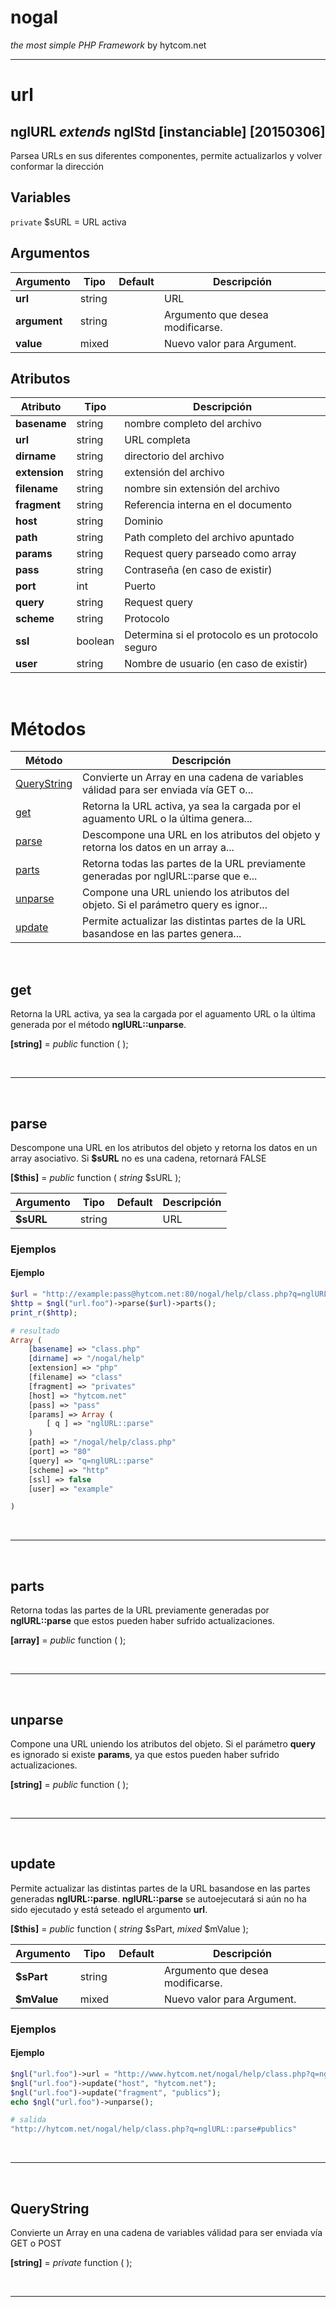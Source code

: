 # nogal
*the most simple PHP Framework* by hytcom.net
___
  

# url
## nglURL *extends* nglStd [instanciable] [20150306]
Parsea URLs en sus diferentes componentes, permite actualizarlos y volver conformar la dirección
  
## Variables
`private` $sURL = URL activa  

## Argumentos
|Argumento|Tipo|Default|Descripción|
|---|---|---|---|
|**url**|string||URL|
|**argument**|string||Argumento que desea modificarse.|
|**value**|mixed||Nuevo valor para Argument.|

## Atributos
|Atributo|Tipo|Descripción|
|---|---|---|
|**basename**|string|nombre completo del archivo|
|**url**|string|URL completa|
|**dirname**|string|directorio del archivo|
|**extension**|string|extensión del archivo|
|**filename**|string|nombre sin extensión del archivo|
|**fragment**|string|Referencia interna en el documento|
|**host**|string|Dominio|
|**path**|string|Path completo del archivo apuntado|
|**params**|string|Request query parseado como array|
|**pass**|string|Contraseña (en caso de existir)|
|**port**|int|Puerto|
|**query**|string|Request query|
|**scheme**|string|Protocolo|
|**ssl**|boolean|Determina si el protocolo es un protocolo seguro|
|**user**|string|Nombre de usuario (en caso de existir)|

  
&nbsp;

# Métodos
|Método|Descripción|
|---|---|
|[QueryString](#QueryString)|Convierte un Array en una cadena de variables válidad para ser enviada vía GET o...|
|[get](#get)|Retorna la URL activa, ya sea la cargada por el aguamento URL o la última genera...|
|[parse](#parse)|Descompone una URL en los atributos del objeto y retorna los datos en un array a...|
|[parts](#parts)|Retorna todas las partes de la URL previamente generadas por nglURL::parse que e...|
|[unparse](#unparse)|Compone una URL uniendo los atributos del objeto. Si el parámetro query es ignor...|
|[update](#update)|Permite actualizar las distintas partes de la URL basandose en las partes genera...|

  
&nbsp;


## get
Retorna la URL activa, ya sea la cargada por el aguamento URL o la última generada por el método **nglURL::unparse**.  

**[string]** =  *public* function ( );
  

&nbsp;
___
&nbsp;

## parse
Descompone una URL en los atributos del objeto y retorna los datos en un array asociativo. Si **\$sURL** no es una cadena, retornará FALSE  

**[$this]** =  *public* function ( *string* \$sURL );  

|Argumento|Tipo|Default|Descripción|
|---|---|---|---|
|**\$sURL**|string||URL|
### Ejemplos  
#### Ejemplo  
```php
$url = "http://example:pass@hytcom.net:80/nogal/help/class.php?q=nglURL::parse#privates";
$http = $ngl("url.foo")->parse($url)->parts();
print_r($http);

# resultado
Array (
    [basename] => "class.php"
    [dirname] => "/nogal/help"
    [extension] => "php"
    [filename] => "class"
    [fragment] => "privates"
    [host] => "hytcom.net"
    [pass] => "pass"
    [params] => Array (
        [ q ] => "nglURL::parse"
    )
    [path] => "/nogal/help/class.php"
    [port] => "80"
    [query] => "q=nglURL::parse"
    [scheme] => "http"
    [ssl] => false
    [user] => "example"

)
```

&nbsp;
___
&nbsp;

## parts
Retorna todas las partes de la URL previamente generadas por **nglURL::parse** que estos pueden haber sufrido actualizaciones.  

**[array]** =  *public* function ( );
  

&nbsp;
___
&nbsp;

## unparse
Compone una URL uniendo los atributos del objeto. Si el parámetro **query** es ignorado si existe **params**, ya que estos pueden haber sufrido actualizaciones.  

**[string]** =  *public* function ( );
  

&nbsp;
___
&nbsp;

## update
Permite actualizar las distintas partes de la URL basandose en las partes generadas **nglURL::parse**.
**nglURL::parse** se autoejecutará si aún no ha sido ejecutado y está seteado el argumento **url**.  

**[$this]** =  *public* function ( *string* \$sPart, *mixed* \$mValue );  

|Argumento|Tipo|Default|Descripción|
|---|---|---|---|
|**\$sPart**|string||Argumento que desea modificarse.|
|**\$mValue**|mixed||Nuevo valor para Argument.|
### Ejemplos  
#### Ejemplo  
```php
$ngl("url.foo")->url = "http://www.hytcom.net/nogal/help/class.php?q=nglURL::parse#privates";
$ngl("url.foo")->update("host", "hytcom.net");
$ngl("url.foo")->update("fragment", "publics");
echo $ngl("url.foo")->unparse();

# salida
"http://hytcom.net/nogal/help/class.php?q=nglURL::parse#publics"
```

&nbsp;
___
&nbsp;

## QueryString
Convierte un Array en una cadena de variables válidad para ser enviada vía GET o POST  

**[string]** =  *private* function ( );
  

&nbsp;
___
&nbsp;
